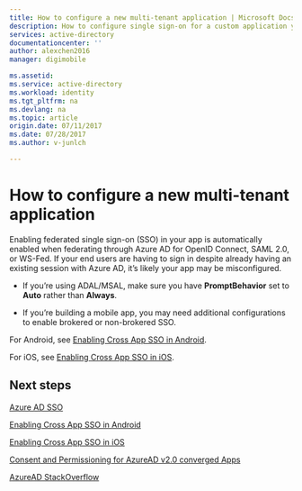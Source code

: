 ```yaml
---
title: How to configure a new multi-tenant application | Microsoft Docs
description: How to configure single sign-on for a custom application you are developing and registering with Azure AD.
services: active-directory
documentationcenter: ''
author: alexchen2016
manager: digimobile

ms.assetid: 
ms.service: active-directory
ms.workload: identity
ms.tgt_pltfrm: na
ms.devlang: na
ms.topic: article
origin.date: 07/11/2017
ms.date: 07/28/2017
ms.author: v-junlch

---
```


# How to configure a new multi-tenant application

Enabling federated single sign-on (SSO) in your app is automatically enabled when federating through Azure AD for OpenID Connect, SAML 2.0, or WS-Fed. If your end users are having to sign in despite already having an existing session with Azure AD, it’s likely your app may be misconfigured.

- If you’re using ADAL/MSAL, make sure you have **PromptBehavior** set to **Auto** rather than **Always**.

- If you’re building a mobile app, you may need additional configurations to enable brokered or non-brokered SSO.

For Android, see [Enabling Cross App SSO in Android](/active-directory/develop/active-directory-sso-android).<br>

For iOS, see [Enabling Cross App SSO in iOS](/active-directory/develop/active-directory-sso-ios).

## Next steps

[Azure AD SSO](/active-directory/active-directory-appssoaccess-whatis)<br>

[Enabling Cross App SSO in Android](/active-directory/develop/active-directory-sso-android)<br>

[Enabling Cross App SSO in iOS](/active-directory/develop/active-directory-sso-ios)<br>

[Consent and Permissioning for AzureAD v2.0 converged Apps](develop/active-directory-v2-scopes.md)<br>

[AzureAD StackOverflow](http://stackoverflow.com/questions/tagged/azure-active-directory)

<!-- Update_Description: link update -->